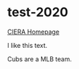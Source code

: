 # test-2020

[CIERA Homepage](http://ciera.northwestern.edu/)

I like this text.

Cubs are a MLB team.

